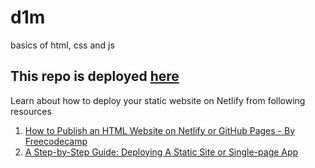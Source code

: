 # d1m
basics of html, css and js


## This repo is deployed [here](https://main--adorable-flan-a1eb59.netlify.app)


Learn about how to deploy your static website on Netlify from following resources

 1. [How to Publish an HTML Website on Netlify or GitHub Pages - By Freecodecamp](https://www.freecodecamp.org/news/publish-your-website-netlify-github/)
 2. [A Step-by-Step Guide: Deploying A Static Site or Single-page App](https://www.netlify.com/blog/2016/10/27/a-step-by-step-guide-deploying-a-static-site-or-single-page-app/)  
